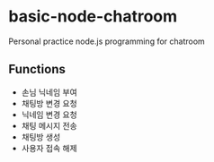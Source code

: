 # basic-node-chatroom
Personal practice node.js programming for chatroom

## Functions
* 손님 닉네임 부여
* 채팅방 변경 요청
* 닉네임 변경 요청
* 채팅 메시지 전송
* 채팅방 생성
* 사용자 접속 해제